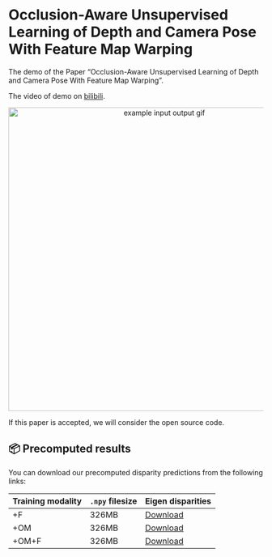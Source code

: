 # Occlusion-Aware Unsupervised Learning of Depth and Camera Pose With Feature Map Warping

The demo of the Paper “Occlusion-Aware Unsupervised Learning of Depth and Camera Pose With Feature Map Warping”.

The video of demo on [bilibili](https://www.bilibili.com/video/av75657817).
<p align="center">
  <img src="assets/disp_1.gif" alt="example input output gif" width="600" />
</p>

If this paper is accepted, we will consider the open source code.

## 📦 Precomputed results

You can download our precomputed disparity predictions from the following links:


| Training modality | `.npy` filesize | Eigen disparities                                                                             |
|-------------------|-----------------|-----------------------------------------------------------------------------------------------|
| +F                | 326MB           | [Download](https://drive.google.com/open?id=1Omyf7eKD6M_1o1-mTlqXvEfSfeM8PAyw)           |
| +OM               | 326MB           | [Download](https://drive.google.com/open?id=1pTVGIIp4qfQolFRcDNNJ3xtEQDEO-b6q)         |
| +OM+F             | 326MB           | [Download](https://drive.google.com/open?id=1O0UfvSNgvC-eeu5l3YLK8qJJgTP2W47l)  |

